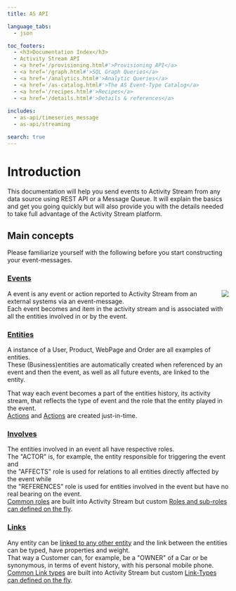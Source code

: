 ```yaml
---
title: AS API

language_tabs:
  - json

toc_footers:
  - <h3>Documentation Index</h3>
  - Activity Stream API
  - <a href='/provisioning.html#'>Provisioning API</a>
  - <a href='/graph.html#'>SQL Graph Queries</a>
  - <a href='/analytics.html#'>Analytic Queries</a>
  - <a href='/as-catalog.html#'>The AS Event-Type Catalog</a>
  - <a href='/recipes.html#'>Recipes</a>
  - <a href='/details.html#'>Details & references</a>
  
includes:
  - as-api/timeseries_message
  - as-api/streaming

search: true
---
```

# Introduction
This documentation will help you send events to Activity Stream from any data source using REST API or a Message Queue. It will explain the basics and get you going quickly but will also provide you with the details needed to take full advantage of the Activity Stream platform.

## Main concepts
Please familiarize yourself with the following before you start constructing your event-messages.

### [Events](#introduction-to-events)
<img align="right" src="/images/event-diagram-1.png">
A event is any event or action reported to Activity Stream from an external systems via an event-message.</br>
Each event becomes and item in the activity stream and is associated with all the entities involved in or by the event.

### [Entities](#introduction-to-entities)
A instance of a User, Product, WebPage and Order are all examples of entities.</br>
These (Business)entities are automatically created when referenced by an event and then the event, as well as all future events, are linked to the entity.

That way each event becomes a part of the entities history, its activity stream, that reflects the type of event and the role that the entity played in the event.</br>
[Actions]() and [Actions]() are created just-in-time.

### [Involves](#roles-event-relations)
The entities involved in an event all have respective roles.
</br>The "ACTOR" is, for example, the entity responsible for triggering the event and
</br>the "AFFECTS" role is used for relations to all entities directly affected by the event while
</br>the "REFERENCES" role is used for entities involved in the event but have no real bearing on the event.
</br>[Common roles]() are built into Activity Stream but custom [Roles and sub-roles can defined on the fly]().

### [Links](#links-entity-relations)
Any entity can be [linked to any other entity]() and the link between the entities can be typed, have properties and weight.
</br>That way a Customer can, for example, be a "OWNER" of a Car or be synonymous, in terms of event history, with his personal mobile phone.
</br>[Common Link types]() are built into Activity Stream but custom [Link-Types can defined on the fly]().
